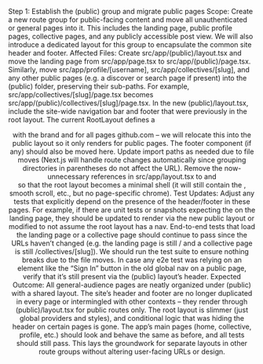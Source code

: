 Step 1: Establish the (public) group and migrate public pages
Scope: Create a new route group for public-facing content and move all unauthenticated or general pages into it. This includes the landing page, public profile pages, collective pages, and any publicly accessible post view. We will also introduce a dedicated layout for this group to encapsulate the common site header and footer.
Affected Files:
Create src/app/(public)/layout.tsx and move the landing page from src/app/page.tsx to src/app/(public)/page.tsx. Similarly, move src/app/profile/[username], src/app/collectives/[slug], and any other public pages (e.g. a discover or search page if present) into the (public) folder, preserving their sub-paths. For example, src/app/collectives/[slug]/page.tsx becomes src/app/(public)/collectives/[slug]/page.tsx.
In the new (public)/layout.tsx, include the site-wide navigation bar and footer that were previously in the root layout. The current RootLayout defines a <header> with the brand and <Navbar /> for all pages
github.com
 – we will relocate this into the public layout so it only renders for public pages. The footer component (if any) should also be moved here.
Update import paths as needed due to file moves (Next.js will handle route changes automatically since grouping directories in parentheses do not affect the URL). Remove the now-unnecessary references in src/app/layout.tsx to <Navbar> and <Footer> so that the root layout becomes a minimal shell (it will still contain the <ThemeProvider>, smooth scroll, etc., but no page-specific chrome).
Test Updates: Adjust any tests that explicitly depend on the presence of the header/footer in these pages. For example, if there are unit tests or snapshots expecting the <Navbar> on the landing page, they should be updated to render via the new public layout or modified to not assume the root layout has a nav. End-to-end tests that load the landing page or a collective page should continue to pass since the URLs haven’t changed (e.g. the landing page is still / and a collective page is still /collectives/[slug]). We should run the test suite to ensure nothing breaks due to the file moves. In case any e2e test was relying on an element like the “Sign In” button in the old global nav on a public page, verify that it’s still present via the (public) layout’s header.
Expected Outcome: All general-audience pages are neatly organized under (public) with a shared layout. The site’s header and footer are no longer duplicated in every page or intermingled with other contexts – they render through (public)/layout.tsx for public routes only. The root layout is slimmer (just global providers and styles), and conditional logic that was hiding the header on certain pages is gone. The app’s main pages (home, collective, profile, etc.) should look and behave the same as before, and all tests should still pass. This lays the groundwork for separate layouts in other route groups without altering user-facing URLs or design.
